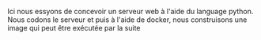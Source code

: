 Ici nous essyons de concevoir un serveur web à l'aide du language python. Nous codons le serveur et puis à l'aide de docker, nous construisons une image qui peut être exécutée par la suite

